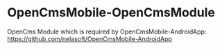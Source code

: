 OpenCmsMobile-OpenCmsModule
===========================

OpenCms Module which is required by OpenCmsMobile-AndroidApp:
https://github.com/nelasoft/OpenCmsMobile-AndroidApp